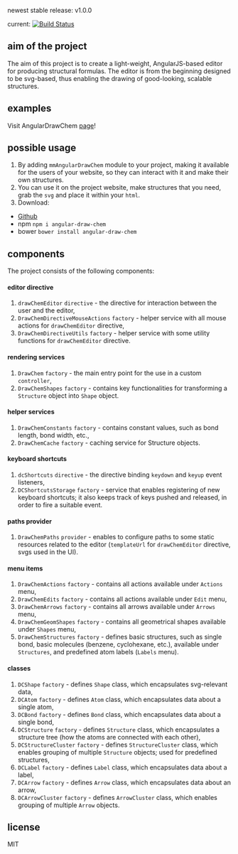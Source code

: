 newest stable release: v1.0.0

current: [![Build Status](https://travis-ci.org/MMMalik/angular-draw-chem.svg?branch=master)](https://travis-ci.org/MMMalik/angular-draw-chem)

aim of the project
------
The aim of this project is to create a light-weight, AngularJS-based editor for producing structural formulas.
The editor is from the beginning designed to be svg-based, thus enabling the drawing of good-looking, scalable structures.

examples
------
Visit AngularDrawChem [page](http://mmmalik.github.io/angular-draw-chem/)!

possible usage
------
1. By adding `mmAngularDrawChem` module to your project, making it available for the users of your website, so they can interact with it and make their own structures.
2. You can use it on the project website, make structures that you need, grab the `svg` and place it within your `html`.
3. Download:
  * [Github](https://github.com/MMMalik/angular-draw-chem/releases)
  * npm `npm i angular-draw-chem`
  * bower `bower install angular-draw-chem`

components
------
The project consists of the following components:

#### editor directive
1. `drawChemEditor` `directive` - the directive for interaction between the user and the editor,
2. `DrawChemDirectiveMouseActions` `factory` - helper service with all mouse actions for `drawChemEditor` directive,
3. `DrawChemDirectiveUtils` `factory` - helper service with some utility functions for `drawChemEditor` directive.

#### rendering services
1. `DrawChem` `factory` - the main entry point for the use in a custom `controller`,
2. `DrawChemShapes` `factory` - contains key functionalities for transforming a `Structure` object into `Shape` object.

#### helper services
1. `DrawChemConstants` `factory` - contains constant values, such as bond length, bond width, etc.,
2. `DrawChemCache` `factory` - caching service for Structure objects.

#### keyboard shortcuts
1. `dcShortcuts` `directive` - the directive binding `keydown` and `keyup` event listeners,
2. `DCShortcutsStorage` `factory` - service that enables registering of new keyboard shortcuts; it also keeps track of keys pushed and released, in order to fire a suitable event.

#### paths provider
1. `DrawChemPaths` `provider` - enables to configure paths to some static resources related to the editor (`templateUrl` for `drawChemEditor` directive, svgs used in the UI).

#### menu items
1. `DrawChemActions` `factory` - contains all actions available under `Actions` menu,
2. `DrawChemEdits` `factory` - contains all actions available under `Edit` menu,
3. `DrawChemArrows` `factory` - contains all arrows available under `Arrows` menu,
4. `DrawChemGeomShapes` `factory` - contains all geometrical shapes available under `Shapes` menu,
5. `DrawChemStructures` `factory` - defines basic structures, such as single bond, basic molecules (benzene, cyclohexane, etc.), available under `Structures`, and predefined atom labels (`Labels` menu).

#### classes
1. `DCShape` `factory` - defines `Shape` class, which encapsulates svg-relevant data,
2. `DCAtom` `factory` - defines `Atom` class, which encapsulates data about a single atom,
3. `DCBond` `factory` - defines `Bond` class, which encapsulates data about a single bond,
4. `DCStructure` `factory` - defines `Structure` class, which encapsulates a structure tree (how the atoms are connected with each other),
5. `DCStructureCluster` `factory` - defines `StructureCluster` class, which enables grouping of multiple `Structure` objects; used for predefined structures,
6. `DCLabel` `factory` - defines `Label` class, which encapsulates data about a label,
7. `DCArrow` `factory` - defines `Arrow` class, which encapsulates data about an arrow,
8. `DCArrowCluster` `factory` - defines `ArrowCluster` class, which enables grouping of multiple `Arrow` objects.

license
------
MIT
